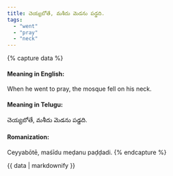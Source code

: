 ```yaml
---
title: చెయ్యబోతే, మశీదు మెడను పడ్డది.
tags:
  - "went"
  - "pray"
  - "neck"
---
```


{% capture data %}
#### Meaning in English:
When he went to pray, the mosque fell on his neck.

#### Meaning in Telugu:
చెయ్యబోతే, మశీదు మెడను పడ్డది.

#### Romanization:
Ceyyabōtē, maśīdu meḍanu paḍḍadi.
{% endcapture %}

{{ data | markdownify }}

